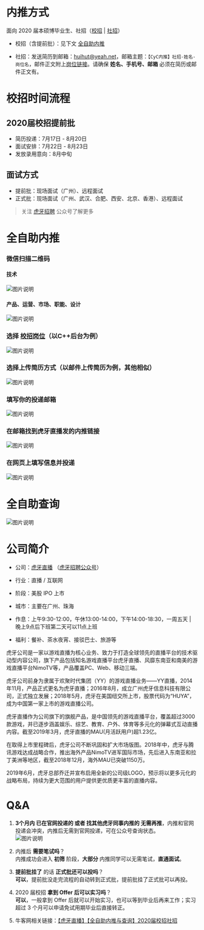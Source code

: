# 内推方式

面向 2020 届本硕博毕业生、社招（[校招](http://hr.huya.com/campus_apply/huya/4112) | [社招](http://hr.huya.com/)）

* 校招（含提前批）：见下文 [全自助内推](#全自助内推)

* 社招：发送简历到邮箱：<huihut@yeah.net>，邮箱主题：`【CyC内推】社招-姓名-岗位名`，邮件正文附上[岗位链接](http://hr.huya.com/)。请确保 **姓名、手机号、邮箱** 必须在简历或邮件正文有。

# 校招时间流程

## 2020届校招提前批

* 简历投递：7月17日 - 8月20日
* 面试安排：7月22日 - 8月23日
* 发放录用意向：8月中旬

## 面试方式

* 提前批：现场面试（广州）、远程面试
* 正式批：现场面试（广州、武汉、合肥、西安、北京、香港）、远程面试

> 关注 [虎牙招聘](https://mp.weixin.qq.com/s?__biz=MzU3Mjk5Njg3Mg==&mid=2247484271&idx=1&sn=a3eb6af239362ee551a1cadca2c9a823&chksm=fcc92f08cbbea61e91aeda6ce71f573df5e37b2c8ec34deae1e9fb9476351b7108b26d443b84) 公众号了解更多

# 全自助内推

### 微信扫描二维码

#### 技术

![图片说明](https://uploadfiles.nowcoder.com/images/20190820/2560217_1566303665472_182E82AB489A9E7D9E700B130C0F8E1E "图片标题") 

#### 产品、运营、市场、职能、设计

![图片说明](https://uploadfiles.nowcoder.com/images/20190820/2560217_1566303676105_48827E86385EAC0954B9FB5E4B0AA783 "图片标题") 

### 选择 [校招岗位](http://hr.huya.com/campus_apply/huya/4112)（以C++后台为例）

![图片说明](https://uploadfiles.nowcoder.com/images/20190720/2560217_1563637403833_32C97E0E5F101840DD401EC2F7CF03DC "图片标题") 

### 选择上传简历方式（以邮件上传简历为例，其他相似）

![图片说明](https://uploadfiles.nowcoder.com/images/20190720/2560217_1563637455014_ACDD53C2101B66E65CB5E3FEE4563168 "图片标题") 

### 填写你的投递邮箱

![图片说明](https://uploadfiles.nowcoder.com/images/20190720/2560217_1563637706953_7743EC2CB3855C460ED6263D6CAF3AE4 "图片标题") 

### 在邮箱找到虎牙直播发的内推链接

![图片说明](https://uploadfiles.nowcoder.com/images/20190720/2560217_1563637864057_E3C4AD545CEA678CF212F6FC700E0B72 "图片标题") 

### 在网页上填写信息并投递

![图片说明](https://uploadfiles.nowcoder.com/images/20190720/2560217_1563637918144_B72F1D3A48A5ADBDF05721FFBA6CF5B9 "图片标题") 

# 全自助查询

![图片说明](https://uploadfiles.nowcoder.com/images/20190721/2560217_1563640573509_27034150F68394641EC59F747CAE5C15 "图片标题") 

# 公司简介

* 公司：[虎牙直播](http://www.huya.com/) （[虎牙招聘公众号](https://mp.weixin.qq.com/s?__biz=MzU3Mjk5Njg3Mg==&mid=2247484271&idx=1&sn=a3eb6af239362ee551a1cadca2c9a823&chksm=fcc92f08cbbea61e91aeda6ce71f573df5e37b2c8ec34deae1e9fb9476351b7108b26d443b84)）

* 行业：直播 / 互联网

* 阶段：美股 IPO 上市

* 城市：主要在广州、珠海

* 作息：上午9:30-12:00，午休13:00-14:00，下午14:00-18:30，一周五天 | 晚上9点后下班第二天可以11点上班

* 福利：餐补、茶水夜宵、接驳巴士、旅游等

虎牙公司是一家以游戏直播为核心业务、致力于打造全球领先的直播平台的技术驱动型内容公司，旗下产品包括知名游戏直播平台虎牙直播、风靡东南亚和南美的游戏直播平台NimoTV等，产品覆盖PC、Web、移动三端。

虎牙公司前身为隶属于欢聚时代集团（YY）的游戏直播业务——YY直播，2014年11月，产品正式更名为虎牙直播；2016年8月，成立广州虎牙信息科技有限公司，正式独立发展；2018年5月，虎牙在美国纽交所上市，股票代码为“HUYA”，成为中国第一家上市的游戏直播公司。

虎牙直播作为公司旗下的旗舰产品，是中国领先的游戏直播平台，覆盖超过3000款游戏，并已逐步涵盖娱乐、综艺、教育、户外、体育等多元化的弹幕式互动直播内容。截至2019年3月，虎牙直播的MAU(月活跃用户)超1.23亿。

在取得上市里程碑后，虎牙公司不断巩固和扩大市场版图。2018年中，虎牙与腾讯游戏达成战略合作，推出海外产品NimoTV进军国际市场，先后进入东南亚和拉丁美洲等地区，截至2018年12月，海外MAU已突破1150万。

2019年6月，虎牙总部乔迁并宣布启用全新的公司级LOGO，预示将以更多元化的战略布局，持续为更大范围的用户提供更优质更丰富的直播内容。

# Q&A

1. **3个月内 已在官网投递的 或者 找其他虎牙同事内推的 无需再推**，内推和官网投递会冲突，内推后无需到官网投递，可在公众号查询状态。  
    ![图片说明](https://uploadfiles.nowcoder.com/images/20190302/2560217_1551522144906_C08508B6E1B8898BB67DBC9037FB4824 "图片标题") 

2. 内推后 **需要笔试吗**？   
    内推成功会进入 **初筛** 阶段，**大部分** 内推同学可以无需笔试，**直通面试**。

3. **提前批挂了** 的话 **正式批还可以投吗**？  
    **可以**，提前批没走完流程的自动转到正式批，提前批挂了正式批可以再投。

4. 2020 届校招 **拿到 Offer 后可以实习吗**？  
    **可以**，一般拿到 Offer 后就可以开始实习，也可以等到毕业后再来工作；实习超过 3 个月可以申请免试用期毕业后直接转正。

5. 牛客网相关链接：[【虎牙直播】【全自助内推与查询】2020届校招社招](https://www.nowcoder.com/discuss/209232)